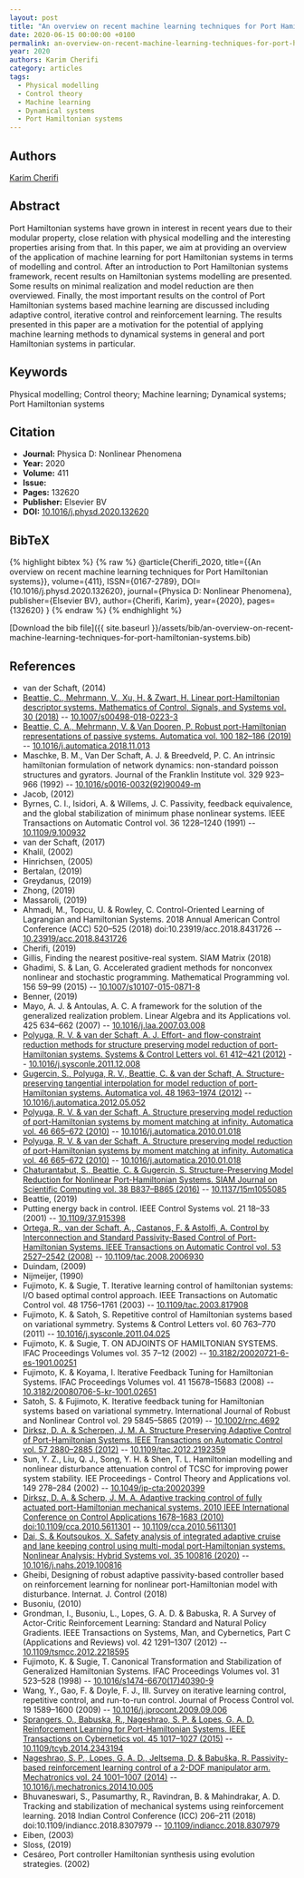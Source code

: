 ```yaml
---
layout: post
title: "An overview on recent machine learning techniques for Port Hamiltonian systems"
date: 2020-06-15 00:00:00 +0100
permalink: an-overview-on-recent-machine-learning-techniques-for-port-hamiltonian-systems
year: 2020
authors: Karim Cherifi
category: articles
tags:
  - Physical modelling
  - Control theory
  - Machine learning
  - Dynamical systems
  - Port Hamiltonian systems
---
```

 
## Authors
[Karim Cherifi](authors/karim-cherifi)
 
## Abstract
Port Hamiltonian systems have grown in interest in recent years due to their modular property, close relation with physical modelling and the interesting properties arising from that. In this paper, we aim at providing an overview of the application of machine learning for port Hamiltonian systems in terms of modelling and control. After an introduction to Port Hamiltonian systems framework, recent results on Hamiltonian systems modelling are presented. Some results on minimal realization and model reduction are then overviewed. Finally, the most important results on the control of Port Hamiltonian systems based machine learning are discussed including adaptive control, iterative control and reinforcement learning. The results presented in this paper are a motivation for the potential of applying machine learning methods to dynamical systems in general and port Hamiltonian systems in particular.
 
## Keywords
Physical modelling; Control theory; Machine learning; Dynamical systems; Port Hamiltonian systems
 
## Citation
- **Journal:** Physica D: Nonlinear Phenomena
- **Year:** 2020
- **Volume:** 411
- **Issue:** 
- **Pages:** 132620
- **Publisher:** Elsevier BV
- **DOI:** [10.1016/j.physd.2020.132620](https://doi.org/10.1016/j.physd.2020.132620)
 
## BibTeX
{% highlight bibtex %}
{% raw %}
@article{Cherifi_2020,
  title={{An overview on recent machine learning techniques for Port Hamiltonian systems}},
  volume={411},
  ISSN={0167-2789},
  DOI={10.1016/j.physd.2020.132620},
  journal={Physica D: Nonlinear Phenomena},
  publisher={Elsevier BV},
  author={Cherifi, Karim},
  year={2020},
  pages={132620}
}
{% endraw %}
{% endhighlight %}
 
[Download the bib file]({{ site.baseurl }}/assets/bib/an-overview-on-recent-machine-learning-techniques-for-port-hamiltonian-systems.bib)
 
## References
- van der Schaft, (2014)
- [Beattie, C., Mehrmann, V., Xu, H. & Zwart, H. Linear port-Hamiltonian descriptor systems. Mathematics of Control, Signals, and Systems vol. 30 (2018)](linear-port-hamiltonian-descriptor-systems) -- [10.1007/s00498-018-0223-3](https://doi.org/10.1007/s00498-018-0223-3)
- [Beattie, C. A., Mehrmann, V. & Van Dooren, P. Robust port-Hamiltonian representations of passive systems. Automatica vol. 100 182–186 (2019)](robust-port-hamiltonian-representations-of-passive-systems) -- [10.1016/j.automatica.2018.11.013](https://doi.org/10.1016/j.automatica.2018.11.013)
- Maschke, B. M., Van Der Schaft, A. J. & Breedveld, P. C. An intrinsic hamiltonian formulation of network dynamics: non-standard poisson structures and gyrators. Journal of the Franklin Institute vol. 329 923–966 (1992) -- [10.1016/s0016-0032(92)90049-m](https://doi.org/10.1016/s0016-0032(92)90049-m)
- Jacob, (2012)
- Byrnes, C. I., Isidori, A. & Willems, J. C. Passivity, feedback equivalence, and the global stabilization of minimum phase nonlinear systems. IEEE Transactions on Automatic Control vol. 36 1228–1240 (1991) -- [10.1109/9.100932](https://doi.org/10.1109/9.100932)
- van der Schaft, (2017)
- Khalil, (2002)
- Hinrichsen, (2005)
- Bertalan, (2019)
- Greydanus, (2019)
- Zhong, (2019)
- Massaroli, (2019)
- Ahmadi, M., Topcu, U. & Rowley, C. Control-Oriented Learning of Lagrangian and Hamiltonian Systems. 2018 Annual American Control Conference (ACC) 520–525 (2018) doi:10.23919/acc.2018.8431726 -- [10.23919/acc.2018.8431726](https://doi.org/10.23919/acc.2018.8431726)
- Cherifi, (2019)
- Gillis, Finding the nearest positive-real system. SIAM Matrix (2018)
- Ghadimi, S. & Lan, G. Accelerated gradient methods for nonconvex nonlinear and stochastic programming. Mathematical Programming vol. 156 59–99 (2015) -- [10.1007/s10107-015-0871-8](https://doi.org/10.1007/s10107-015-0871-8)
- Benner, (2019)
- Mayo, A. J. & Antoulas, A. C. A framework for the solution of the generalized realization problem. Linear Algebra and its Applications vol. 425 634–662 (2007) -- [10.1016/j.laa.2007.03.008](https://doi.org/10.1016/j.laa.2007.03.008)
- [Polyuga, R. V. & van der Schaft, A. J. Effort- and flow-constraint reduction methods for structure preserving model reduction of port-Hamiltonian systems. Systems &amp; Control Letters vol. 61 412–421 (2012)](effort-and-flow-constraint-reduction-methods-for-structure-preserving-model-reduction-of-port-hamiltonian-systems) -- [10.1016/j.sysconle.2011.12.008](https://doi.org/10.1016/j.sysconle.2011.12.008)
- [Gugercin, S., Polyuga, R. V., Beattie, C. & van der Schaft, A. Structure-preserving tangential interpolation for model reduction of port-Hamiltonian systems. Automatica vol. 48 1963–1974 (2012)](structure-preserving-tangential-interpolation-for-model-reduction-of-port-hamiltonian-systems) -- [10.1016/j.automatica.2012.05.052](https://doi.org/10.1016/j.automatica.2012.05.052)
- [Polyuga, R. V. & van der Schaft, A. Structure preserving model reduction of port-Hamiltonian systems by moment matching at infinity. Automatica vol. 46 665–672 (2010)](structure-preserving-model-reduction-of-port-hamiltonian-systems-by-moment-matching-at-infinity) -- [10.1016/j.automatica.2010.01.018](https://doi.org/10.1016/j.automatica.2010.01.018)
- [Polyuga, R. V. & van der Schaft, A. Structure preserving model reduction of port-Hamiltonian systems by moment matching at infinity. Automatica vol. 46 665–672 (2010)](structure-preserving-model-reduction-of-port-hamiltonian-systems-by-moment-matching-at-infinity) -- [10.1016/j.automatica.2010.01.018](https://doi.org/10.1016/j.automatica.2010.01.018)
- [Chaturantabut, S., Beattie, C. & Gugercin, S. Structure-Preserving Model Reduction for Nonlinear Port-Hamiltonian Systems. SIAM Journal on Scientific Computing vol. 38 B837–B865 (2016)](structure-preserving-model-reduction-for-nonlinear-port-hamiltonian-systems) -- [10.1137/15m1055085](https://doi.org/10.1137/15m1055085)
- Beattie, (2019)
- Putting energy back in control. IEEE Control Systems vol. 21 18–33 (2001) -- [10.1109/37.915398](https://doi.org/10.1109/37.915398)
- [Ortega, R., van der Schaft, A., Castanos, F. & Astolfi, A. Control by Interconnection and Standard Passivity-Based Control of Port-Hamiltonian Systems. IEEE Transactions on Automatic Control vol. 53 2527–2542 (2008)](control-by-interconnection-and-standard-passivity-based-control-of-port-hamiltonian-systems) -- [10.1109/tac.2008.2006930](https://doi.org/10.1109/tac.2008.2006930)
- Duindam, (2009)
- Nijmeijer, (1990)
- Fujimoto, K. & Sugie, T. Iterative learning control of hamiltonian systems: I/O based optimal control approach. IEEE Transactions on Automatic Control vol. 48 1756–1761 (2003) -- [10.1109/tac.2003.817908](https://doi.org/10.1109/tac.2003.817908)
- Fujimoto, K. & Satoh, S. Repetitive control of Hamiltonian systems based on variational symmetry. Systems &amp; Control Letters vol. 60 763–770 (2011) -- [10.1016/j.sysconle.2011.04.025](https://doi.org/10.1016/j.sysconle.2011.04.025)
- Fujimoto, K. & Sugie, T. ON ADJOINTS OF HAMILTONIAN SYSTEMS. IFAC Proceedings Volumes vol. 35 7–12 (2002) -- [10.3182/20020721-6-es-1901.00251](https://doi.org/10.3182/20020721-6-es-1901.00251)
- Fujimoto, K. & Koyama, I. Iterative Feedback Tuning for Hamiltonian Systems. IFAC Proceedings Volumes vol. 41 15678–15683 (2008) -- [10.3182/20080706-5-kr-1001.02651](https://doi.org/10.3182/20080706-5-kr-1001.02651)
- Satoh, S. & Fujimoto, K. Iterative feedback tuning for Hamiltonian systems based on variational symmetry. International Journal of Robust and Nonlinear Control vol. 29 5845–5865 (2019) -- [10.1002/rnc.4692](https://doi.org/10.1002/rnc.4692)
- [Dirksz, D. A. & Scherpen, J. M. A. Structure Preserving Adaptive Control of Port-Hamiltonian Systems. IEEE Transactions on Automatic Control vol. 57 2880–2885 (2012)](structure-preserving-adaptive-control-of-port-hamiltonian-systems) -- [10.1109/tac.2012.2192359](https://doi.org/10.1109/tac.2012.2192359)
- Sun, Y. Z., Liu, Q. J., Song, Y. H. & Shen, T. L. Hamiltonian modelling and nonlinear disturbance attenuation control of TCSC for improving power system stability. IEE Proceedings - Control Theory and Applications vol. 149 278–284 (2002) -- [10.1049/ip-cta:20020399](https://doi.org/10.1049/ip-cta:20020399)
- [Dirksz, D. A. & Scherp, J. M. A. Adaptive tracking control of fully actuated port-Hamiltonian mechanical systems. 2010 IEEE International Conference on Control Applications 1678–1683 (2010) doi:10.1109/cca.2010.5611301](adaptive-tracking-control-of-fully-actuated-port-hamiltonian-mechanical-systems) -- [10.1109/cca.2010.5611301](https://doi.org/10.1109/cca.2010.5611301)
- [Dai, S. & Koutsoukos, X. Safety analysis of integrated adaptive cruise and lane keeping control using multi-modal port-Hamiltonian systems. Nonlinear Analysis: Hybrid Systems vol. 35 100816 (2020)](safety-analysis-of-integrated-adaptive-cruise-and-lane-keeping-control-using-multi-modal-port-hamiltonian-systems) -- [10.1016/j.nahs.2019.100816](https://doi.org/10.1016/j.nahs.2019.100816)
- Gheibi, Designing of robust adaptive passivity-based controller based on reinforcement learning for nonlinear port-Hamiltonian model with disturbance. Internat. J. Control (2018)
- Busoniu, (2010)
- Grondman, I., Busoniu, L., Lopes, G. A. D. & Babuska, R. A Survey of Actor-Critic Reinforcement Learning: Standard and Natural Policy Gradients. IEEE Transactions on Systems, Man, and Cybernetics, Part C (Applications and Reviews) vol. 42 1291–1307 (2012) -- [10.1109/tsmcc.2012.2218595](https://doi.org/10.1109/tsmcc.2012.2218595)
- Fujimoto, K. & Sugie, T. Canonical Transformation and Stabilization of Generalized Hamiltonian Systems. IFAC Proceedings Volumes vol. 31 523–528 (1998) -- [10.1016/s1474-6670(17)40390-9](https://doi.org/10.1016/s1474-6670(17)40390-9)
- Wang, Y., Gao, F. & Doyle, F. J., III. Survey on iterative learning control, repetitive control, and run-to-run control. Journal of Process Control vol. 19 1589–1600 (2009) -- [10.1016/j.jprocont.2009.09.006](https://doi.org/10.1016/j.jprocont.2009.09.006)
- [Sprangers, O., Babuska, R., Nageshrao, S. P. & Lopes, G. A. D. Reinforcement Learning for Port-Hamiltonian Systems. IEEE Transactions on Cybernetics vol. 45 1017–1027 (2015)](reinforcement-learning-for-port-hamiltonian-systems) -- [10.1109/tcyb.2014.2343194](https://doi.org/10.1109/tcyb.2014.2343194)
- [Nageshrao, S. P., Lopes, G. A. D., Jeltsema, D. & Babuška, R. Passivity-based reinforcement learning control of a 2-DOF manipulator arm. Mechatronics vol. 24 1001–1007 (2014)](passivity-based-reinforcement-learning-control-of-a-2-dof-manipulator-arm) -- [10.1016/j.mechatronics.2014.10.005](https://doi.org/10.1016/j.mechatronics.2014.10.005)
- Bhuvaneswari, S., Pasumarthy, R., Ravindran, B. & Mahindrakar, A. D. Tracking and stabilization of mechanical systems using reinforcement learning. 2018 Indian Control Conference (ICC) 206–211 (2018) doi:10.1109/indiancc.2018.8307979 -- [10.1109/indiancc.2018.8307979](https://doi.org/10.1109/indiancc.2018.8307979)
- Eiben, (2003)
- Sloss, (2019)
- Cesáreo, Port controller Hamiltonian synthesis using evolution strategies. (2002)

